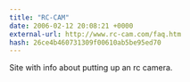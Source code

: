 ```yaml
---
title: "RC-CAM"
date: 2006-02-12 20:08:21 +0000
external-url: http://www.rc-cam.com/faq.htm
hash: 26ce4b460731309f00610ab5be95ed70
---
```


Site with info about putting up an rc camera.
